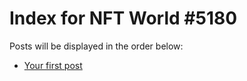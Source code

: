 # Index for NFT World #5180
Posts will be displayed in the order below:

- [Your first post](./001-first.md)

